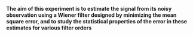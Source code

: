 **The aim of this experiment is to estimate the signal from its noisy observation using a Wiener filter designed by minimizing the mean square error, and to study the statistical properties of the error in these estimates for various filter orders**
